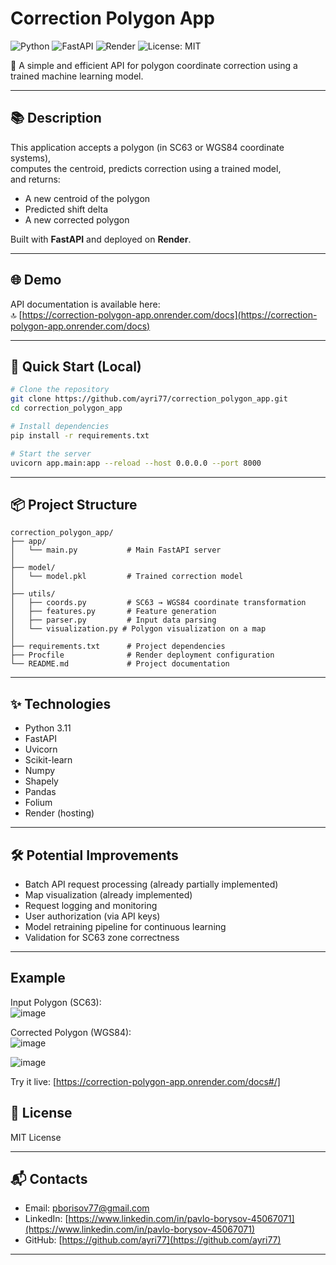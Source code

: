 # Correction Polygon App

![Python](https://img.shields.io/badge/Python-3.11-blue)
![FastAPI](https://img.shields.io/badge/FastAPI-0.115.12-brightgreen)
![Render](https://img.shields.io/badge/Hosted%20on-Render-blue)
![License: MIT](https://img.shields.io/badge/License-MIT-yellow)

🚀 A simple and efficient API for polygon coordinate correction using a trained machine learning model.

---

## 📚 Description

This application accepts a polygon (in SC63 or WGS84 coordinate systems),  
computes the centroid, predicts correction using a trained model,  
and returns:

- A new centroid of the polygon
- Predicted shift delta
- A new corrected polygon

Built with **FastAPI** and deployed on **Render**.

---

## 🌐 Demo

API documentation is available here:  
🔝 [https://correction-polygon-app.onrender.com/docs](https://correction-polygon-app.onrender.com/docs)

---

## 🚀 Quick Start (Local)

```bash
# Clone the repository
git clone https://github.com/ayri77/correction_polygon_app.git
cd correction_polygon_app

# Install dependencies
pip install -r requirements.txt

# Start the server
uvicorn app.main:app --reload --host 0.0.0.0 --port 8000
```

---

## 📦 Project Structure

```
correction_polygon_app/
├── app/
│   └── main.py           # Main FastAPI server
│
├── model/
│   └── model.pkl         # Trained correction model
│
├── utils/
│   ├── coords.py         # SC63 → WGS84 coordinate transformation
│   ├── features.py       # Feature generation
│   ├── parser.py         # Input data parsing
│   └── visualization.py # Polygon visualization on a map
│
├── requirements.txt      # Project dependencies
├── Procfile              # Render deployment configuration
└── README.md             # Project documentation
```

---

## ✨ Technologies

- Python 3.11
- FastAPI
- Uvicorn
- Scikit-learn
- Numpy
- Shapely
- Pandas
- Folium
- Render (hosting)

---

## 🛠 Potential Improvements

- Batch API request processing (already partially implemented)
- Map visualization (already implemented)
- Request logging and monitoring
- User authorization (via API keys)
- Model retraining pipeline for continuous learning
- Validation for SC63 zone correctness

---

## Example

Input Polygon (SC63):  
![image](https://github.com/user-attachments/assets/f1640c80-bae0-4b8c-9765-f66b7214a66a)

Corrected Polygon (WGS84):  
![image](https://github.com/user-attachments/assets/11b7137a-2bae-49b7-b7dc-c5d0277d6cda)

![image](https://github.com/user-attachments/assets/69582961-e145-4bd8-85ac-344d5f8e2a05)


Try it live: [https://correction-polygon-app.onrender.com/docs#/]


## 📜 License

MIT License

---

## 📬 Contacts

- Email: [pborisov77@gmail.com](mailto:pborisov77@gmail.com)
- LinkedIn: [https://www.linkedin.com/in/pavlo-borysov-45067071](https://www.linkedin.com/in/pavlo-borysov-45067071)
- GitHub: [https://github.com/ayri77](https://github.com/ayri77)

---

